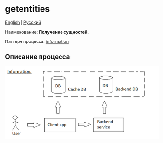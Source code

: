 # getentities

[English](getentities.md) | [Русский](getentities.ru.md)

Наименование: **Получение сущностей**.

Паттерн процесса: [information](../../processpatterns/information.md)

## Описание процесса

![information_overall](../../img/information_overall.png)
